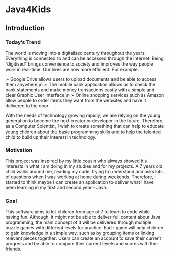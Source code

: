 # Java4Kids

## Introduction

### Today’s Trend

The world is moving into a digitalised century throughout the years. Everything is connected to and can be accessed through the Internet. Being “digitised” brings convenience to society and improves the way people work in real-time. Our lives are now more efficient. For example:

➢ Google Drive allows users to upload documents and be able to access them anywhere;\n
➢ The mobile bank application allows us to check the bank statements and make money transactions easily with a simple and clear Graphic User Interface;\n
➢ Online shopping services such as Amazon allow people to order items they want from the websites and have it delivered to the door.

With the needs of technology growing rapidly, we are relying on the young generation to become the next creator or developer in the future. Therefore, as a Computer Scientist, I wish to create something that can help to educate young children about the basic programming skills and to help the talented child to build up their interest in technology.

### Motivation

This project was inspired by my little cousin who always showed his interests in what I am doing in my studies and for my projects. A 7 years old child walks around me, reading my code, trying to understand and asks lots of questions when I was working at home during weekends. Therefore, I started to think maybe I can create an application to deliver what I have been learning in my first and second year - Java.

### Goal

This software aims to let children from age of 7 to learn to code while having fun. Although, it might not be able to deliver full content about Java programming, the main concept of it will be delivered through multiple puzzle games with different levels for practice. Each game will help children to gain knowledge in a simple way, such as by grouping items or linking relevant pieces together. Users can create an account to save their current progress and be able to compare their current levels and scores with their friends.
